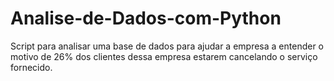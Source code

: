 # Analise-de-Dados-com-Python
Script para analisar uma base de dados para ajudar a empresa a entender o motivo de 26% dos clientes dessa empresa estarem cancelando o serviço fornecido.
